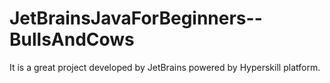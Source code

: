 # JetBrainsJavaForBeginners--BullsAndCows
It is a great project developed by JetBrains powered by Hyperskill platform.
